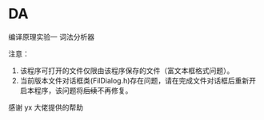 # DA
编译原理实验一 词法分析器

注意：
1. 该程序可打开的文件仅限由该程序保存的文件（富文本框格式问题）。
2. 当前版本文件对话框类(FilDialog.h)存在问题，请在完成文件对话框后重新开启本程序，该问题将~~后续~~不再修复。

感谢 yx 大佬提供的帮助
